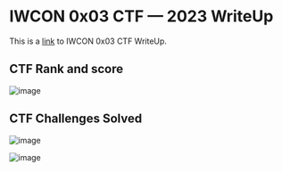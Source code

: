 # IWCON 0x03 CTF — 2023 WriteUp

This is a [link](https://medium.com/@aashishsec/iwcon-0x03-ctf-2023-writeup-9f202d350b50) to IWCON 0x03 CTF WriteUp.

## CTF Rank and score

![image](https://github.com/aashishsec/WriteUps/assets/65489287/b25e9bd7-7cc4-44ab-9906-62c5a8dbbc4b)

## CTF Challenges Solved

![image](https://github.com/aashishsec/WriteUps/assets/65489287/a9418350-3b34-434a-b49c-3634503a3c9c)

![image](https://github.com/aashishsec/WriteUps/assets/65489287/9b184314-98bd-46fd-aec9-b616a9ac0af6)

